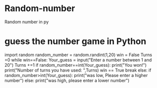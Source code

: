 # Random-number
Random number in py
# guess the number game in Python
import random
random_number = random.randint(1,20)
win = False
Turns =0
while win==False:
    Your_guess = input("Enter a number between 1 and 20")
    Turns +=1
    if random_number==int(Your_guess):
        print("You won!")
        print("Number of turns you have used: ",Turns)
        win == True
        break
    else:
     if random_number>int(Your_guess):
        print("was low, Please enter a higher number")
     else:
        print("was high, please enter a lower number")

